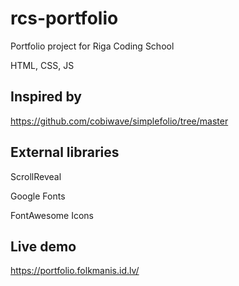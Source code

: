 # rcs-portfolio
Portfolio project for Riga Coding School

HTML, CSS, JS

## Inspired by

https://github.com/cobiwave/simplefolio/tree/master

## External libraries

ScrollReveal

Google Fonts

FontAwesome Icons

## Live demo

https://portfolio.folkmanis.id.lv/
